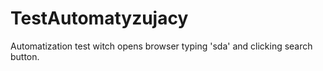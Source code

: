 # TestAutomatyzujacy
Automatization test witch opens browser typing 'sda' and clicking search button.

